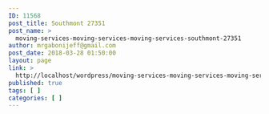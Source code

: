 ```yaml
---
ID: 11568
post_title: Southmont 27351
post_name: >
  moving-services-moving-services-moving-services-southmont-27351
author: mrgabonijeff@gmail.com
post_date: 2018-03-28 01:50:00
layout: page
link: >
  http://localhost/wordpress/moving-services-moving-services-moving-services-southmont-27351/
published: true
tags: [ ]
categories: [ ]
---
```

